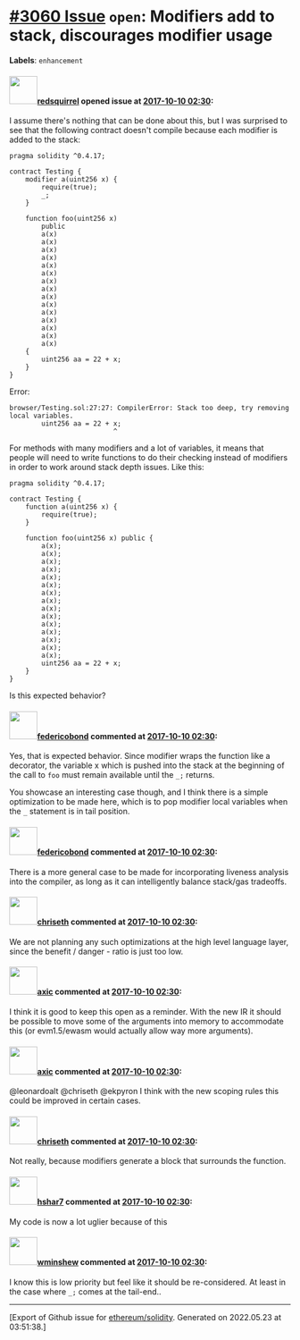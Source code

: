 # [\#3060 Issue](https://github.com/ethereum/solidity/issues/3060) `open`: Modifiers add to stack, discourages modifier usage
**Labels**: `enhancement`


#### <img src="https://avatars.githubusercontent.com/u/2512?v=4" width="50">[redsquirrel](https://github.com/redsquirrel) opened issue at [2017-10-10 02:30](https://github.com/ethereum/solidity/issues/3060):

I assume there's nothing that can be done about this, but I was surprised to see that the following contract doesn't compile because each modifier is added to the stack:

```
pragma solidity ^0.4.17;

contract Testing {
    modifier a(uint256 x) {
        require(true);
        _;
    }

    function foo(uint256 x)
        public
        a(x)
        a(x)
        a(x)
        a(x)
        a(x)
        a(x)
        a(x)
        a(x)
        a(x)
        a(x)
        a(x)
        a(x)
        a(x)
        a(x)
        a(x)
    {
        uint256 aa = 22 + x;
    }
}
```
Error: 
```
browser/Testing.sol:27:27: CompilerError: Stack too deep, try removing local variables.
        uint256 aa = 22 + x;
                          ^
```

For methods with many modifiers and a lot of variables, it means that people will need to write functions to do their checking instead of modifiers in order to work around stack depth issues. Like this:

```
pragma solidity ^0.4.17;

contract Testing {
    function a(uint256 x) {
        require(true);
    }

    function foo(uint256 x) public {
        a(x);
        a(x);
        a(x);
        a(x);
        a(x);
        a(x);
        a(x);
        a(x);
        a(x);
        a(x);
        a(x);
        a(x);
        a(x);
        a(x);
        a(x);
        uint256 aa = 22 + x;
    }
}
```
Is this expected behavior?

#### <img src="https://avatars.githubusercontent.com/u/138426?u=3117125771b06e3aa8da468c8f41e4038d717974&v=4" width="50">[federicobond](https://github.com/federicobond) commented at [2017-10-10 02:30](https://github.com/ethereum/solidity/issues/3060#issuecomment-335350043):

Yes, that is expected behavior. Since modifier wraps the function like a decorator, the variable x which is pushed into the stack at the beginning of the call to `foo` must remain available until the `_;` returns.

You showcase an interesting case though, and I think there is a simple optimization to be made here, which is to pop modifier local variables when the `_` statement is in tail position.

#### <img src="https://avatars.githubusercontent.com/u/138426?u=3117125771b06e3aa8da468c8f41e4038d717974&v=4" width="50">[federicobond](https://github.com/federicobond) commented at [2017-10-10 02:30](https://github.com/ethereum/solidity/issues/3060#issuecomment-335350705):

There is a more general case to be made for incorporating liveness analysis into the compiler, as long as it can intelligently balance stack/gas tradeoffs.

#### <img src="https://avatars.githubusercontent.com/u/9073706?v=4" width="50">[chriseth](https://github.com/chriseth) commented at [2017-10-10 02:30](https://github.com/ethereum/solidity/issues/3060#issuecomment-335391801):

We are not planning any such optimizations at the high level language layer, since the benefit / danger - ratio is just too low.

#### <img src="https://avatars.githubusercontent.com/u/20340?v=4" width="50">[axic](https://github.com/axic) commented at [2017-10-10 02:30](https://github.com/ethereum/solidity/issues/3060#issuecomment-335817039):

I think it is good to keep this open as a reminder. With the new IR it should be possible to move some of the arguments into memory to accommodate this (or evm1.5/ewasm would actually allow way more arguments).

#### <img src="https://avatars.githubusercontent.com/u/20340?v=4" width="50">[axic](https://github.com/axic) commented at [2017-10-10 02:30](https://github.com/ethereum/solidity/issues/3060#issuecomment-408830192):

@leonardoalt @chriseth @ekpyron I think with the new scoping rules this could be improved in certain cases.

#### <img src="https://avatars.githubusercontent.com/u/9073706?v=4" width="50">[chriseth](https://github.com/chriseth) commented at [2017-10-10 02:30](https://github.com/ethereum/solidity/issues/3060#issuecomment-410351853):

Not really, because modifiers generate a block that surrounds the function.

#### <img src="https://avatars.githubusercontent.com/u/17727543?u=ea0f7de53826297c090f0ab3d9dd78b20ea7b0f1&v=4" width="50">[hshar7](https://github.com/hshar7) commented at [2017-10-10 02:30](https://github.com/ethereum/solidity/issues/3060#issuecomment-676721713):

My code is now a lot uglier because of this

#### <img src="https://avatars.githubusercontent.com/u/9845502?v=4" width="50">[wminshew](https://github.com/wminshew) commented at [2017-10-10 02:30](https://github.com/ethereum/solidity/issues/3060#issuecomment-1001804770):

I know this is low priority but feel like it should be re-considered. At least in the case where `_;` comes at the tail-end..


-------------------------------------------------------------------------------



[Export of Github issue for [ethereum/solidity](https://github.com/ethereum/solidity). Generated on 2022.05.23 at 03:51:38.]
